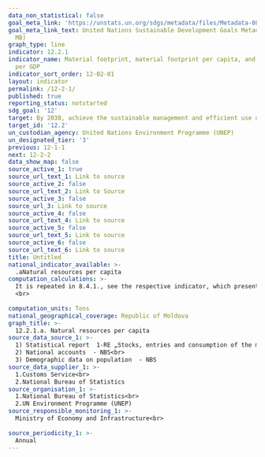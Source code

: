 ```yaml
---
data_non_statistical: false
goal_meta_link: 'https://unstats.un.org/sdgs/metadata/files/Metadata-08-04-01.pdf '
goal_meta_link_text: United Nations Sustainable Development Goals Metadata (PDF 4.0
  MB)
graph_type: line
indicator: 12.2.1
indicator_name: Material footprint, material footprint per capita, and material footprint
  per GDP
indicator_sort_order: 12-02-01
layout: indicator
permalink: /12-2-1/
published: true
reporting_status: notstarted
sdg_goal: '12'
target: By 2030, achieve the sustainable management and efficient use of natural resources
target_id: '12.2'
un_custodian_agency: United Nations Environment Programme (UNEP)
un_designated_tier: '3'
previous: 12-1-1
next: 12-2-2
data_show_map: false
source_active_1: true
source_url_text_1: Link to source
source_active_2: false
source_url_text_2: Link to Source
source_active_3: false
source_url_3: Link to source
source_active_4: false
source_url_text_4: Link to source
source_active_5: false
source_url_text_5: Link to source
source_active_6: false
source_url_text_6: Link to source
title: Untitled
national_indicator_available: >-
  .aNatural resources per capita
computation_calculations: >-
  It is repeated in 8.4.1., see the respective indicator, which presents the calculation formula and the definition <br> 
  <br> 
  
computation_units: Tons
national_geographical_coverage: Republic of Moldova
graph_title: >-
  12.2.1.a. Natural resources per capita 
source_data_source_1: >-
  1) Statistical report  1-RE „Stocks, entries and consumption of the main energy resources” - NBS <br> 
  2) National accounts  - NBS<br> 
  3) Demographic data on population  - NBS 
source_data_supplier_1: >-
  1.Customs Service<br> 
  2.National Bureau of Statistics
source_organisation_1: >-
  1.National Bureau of Statistics<br> 
  2.UN Environment Programme (UNEP)
source_responsible_monitoring_1: >-
  Ministry of Economy and Infrastructure<br> 
  
source_periodicity_1: >-
  Annual
---
```

